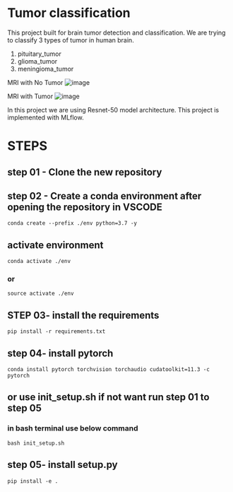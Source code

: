 # Tumor classification

This project built for brain tumor detection and classification. We are trying to classify 3 types of tumor in human brain.

1. pituitary_tumor
2. glioma_tumor
3. meningioma_tumor

MRI with No Tumor
![image](https://user-images.githubusercontent.com/68362075/160554599-7ab98427-94ce-469f-af9b-be82ab07ab8f.png)

MRI with Tumor
![image](https://user-images.githubusercontent.com/68362075/160554903-89d9b741-6227-4176-96df-b3260da51655.png)


In this project we are using Resnet-50 model architecture. This project is implemented with MLflow.


# STEPS

## step 01 - Clone the new repository

## step 02 - Create a conda environment after opening the repository in VSCODE
```
conda create --prefix ./env python=3.7 -y
```
## activate environment
```
conda activate ./env
```
### or
```
source activate ./env
```

## STEP 03- install the requirements
```
pip install -r requirements.txt
```
## step 04- install pytorch 

```
conda install pytorch torchvision torchaudio cudatoolkit=11.3 -c pytorch
```
## or use init_setup.sh if not want run step 01 to step 05
### in bash terminal use below command
```
bash init_setup.sh
```
## step 05- install setup.py
```
pip install -e .
``` 